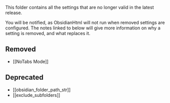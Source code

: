 This folder contains all the settings that are no longer valid in the latest release.

You will be notified, as ObsidianHtml will not run when removed settings are configured. The notes linked to below will give more information on why a setting is removed, and what replaces it.

## Removed
- [[NoTabs Mode]]

## Deprecated
- [[obsidian_folder_path_str]]
- [[exclude_subfolders]]
